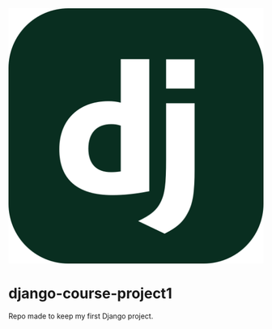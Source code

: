 <img alt="Django" src="https://github.com/tandpfun/skill-icons/blob/main/icons/Django.svg">

<h1> django-course-project1 </h1>  
Repo made to keep my first Django project.
